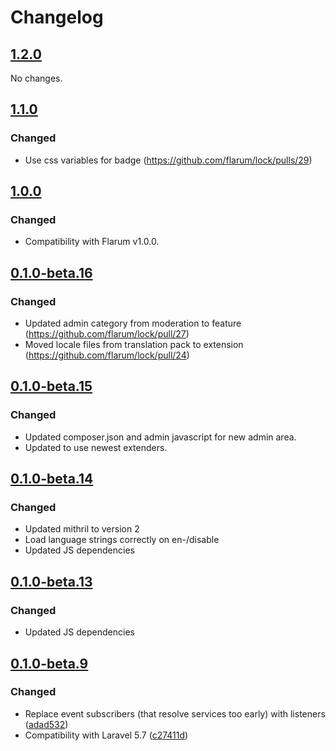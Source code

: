# Changelog

## [1.2.0](https://github.com/flarum/lock/compare/v1.1.0...v1.2.0)

No changes.

## [1.1.0](https://github.com/flarum/lock/compare/v1.0.0...v1.1.0)

### Changed
- Use css variables for badge (https://github.com/flarum/lock/pulls/29)

## [1.0.0](https://github.com/flarum/lock/compare/v0.1.0-beta.16...v1.0.0)

### Changed
- Compatibility with Flarum v1.0.0.

## [0.1.0-beta.16](https://github.com/flarum/lock/compare/v0.1.0-beta.15...v0.1.0-beta.16)

### Changed
- Updated admin category from moderation to feature (https://github.com/flarum/lock/pull/27)
- Moved locale files from translation pack to extension (https://github.com/flarum/lock/pull/24)

## [0.1.0-beta.15](https://github.com/flarum/lock/compare/v0.1.0-beta.14...v0.1.0-beta.15)

### Changed
- Updated composer.json and admin javascript for new admin area.
- Updated to use newest extenders.

## [0.1.0-beta.14](https://github.com/flarum/lock/compare/v0.1.0-beta.13...v0.1.0-beta.14)

### Changed
- Updated mithril to version 2
- Load language strings correctly on en-/disable
- Updated JS dependencies

## [0.1.0-beta.13](https://github.com/flarum/lock/compare/v0.1.0-beta.12...v0.1.0-beta.13)

### Changed
- Updated JS dependencies

## [0.1.0-beta.9](https://github.com/flarum/lock/compare/v0.1.0-beta.8...v0.1.0-beta.9)

### Changed
- Replace event subscribers (that resolve services too early) with listeners ([adad532](https://github.com/flarum/lock/commit/adad5324b8aab612d51251074315bb4bc2308b17))
- Compatibility with Laravel 5.7 ([c27411d](https://github.com/flarum/lock/commit/c27411ded2499c74d53e690308cd092831060ac2))

